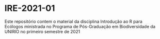 # IRE-2021-01
 Este repositório contem o material da disciplina Introdução ao R para Ecólogos ministrada no Programa de Pós-Graduação em Biodiversidade da UNIRIO no primeiro semestre de 2021
